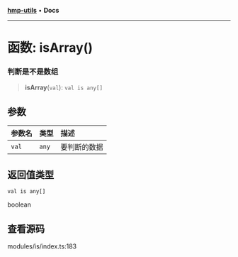 [**hmp-utils**](../README.md) • **Docs**

***

# 函数: isArray()

### 判断是不是数组

> **isArray**(`val`): `val is any[]`

## 参数

| 参数名 | 类型 | 描述 |
| :------ | :------ | :------ |
| `val` | `any` | 要判断的数据 |

## 返回值类型

`val is any[]`

boolean

## 查看源码

modules/is/index.ts:183
